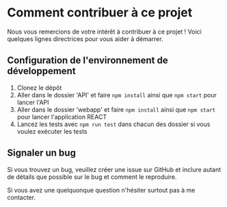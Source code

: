# Comment contribuer à ce projet

Nous vous remercions de votre intérêt à contribuer à ce projet ! Voici quelques lignes directrices pour vous aider à démarrer.

## Configuration de l'environnement de développement

1. Clonez le dépôt
2. Aller dans le dossier 'API' et faire `npm install` ainsi que `npm start` pour lancer l'API
3. Aller dans le dossier  'webapp' et faire `npm install` ainsi que `npm start` pour lancer l'application REACT
4. Lancez les tests avec `npm run test` dans chacun des dossier si vous voulez exécuter les tests

## Signaler un bug

Si vous trouvez un bug, veuillez créer une issue sur GitHub et inclure autant de détails que possible sur le bug et comment le reproduire.

Si vous avez une quelquonque question n'hésiter surtout pas à me contacter.
